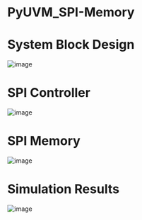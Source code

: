 # PyUVM_SPI-Memory
# System Block Design 
![image](https://github.com/mahmedadawy2013/PyUVM_SPI-Memory/assets/75279964/8e6f5275-9b32-4c4f-b188-5e8c35de2d40)
# SPI Controller 
![image](https://github.com/mahmedadawy2013/PyUVM_SPI-Memory/assets/75279964/04c72497-01d4-4984-a8b1-7f7d7bf2018d)
# SPI Memory 
![image](https://github.com/mahmedadawy2013/PyUVM_SPI-Memory/assets/75279964/7b39594d-984e-4b13-944c-53729e49b889)
# Simulation Results
![image](https://github.com/mahmedadawy2013/PyUVM_SPI-Memory/assets/75279964/4dbd93e5-1349-404a-8299-714b5f969e0c)


